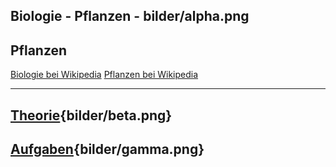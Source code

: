 
Biologie - Pflanzen - bilder/alpha.png
---
## Pflanzen

[Biologie bei Wikipedia](https://de.wikipedia.org/wiki/Biologie)
[Pflanzen bei Wikipedia](https://de.wikipedia.org/wiki/Pflanzen)

---
## [Theorie](theorie.md){bilder/beta.png}
## [Aufgaben](aufgaben.md){bilder/gamma.png}
